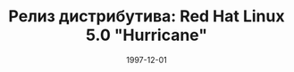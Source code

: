 ---
layout: post
title: "Релиз дистрибутива: Red Hat Linux 5.0 \"Hurricane\""
date: 1997-12-01   
---
